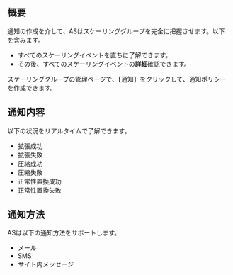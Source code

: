## 概要
通知の作成を介して、ASはスケーリンググループを完全に把握させます。以下を含みます。

- すべてのスケーリングイベントを直ちに了解できます。
- その後、すべてのスケーリングイベントの**詳細**確認できます。

スケーリンググループの管理ページで、【通知】をクリックして、通知ポリシーを作成できます。

## 通知内容

以下の状況をリアルタイムで了解できます。

- 拡張成功
- 拡張失敗
- 圧縮成功
- 圧縮失敗
- 正常性置換成功
- 正常性置換失敗


## 通知方法

ASは以下の通知方法をサポートします。

- メール
- SMS
- サイト内メッセージ
 






